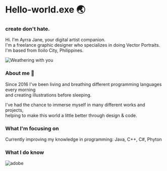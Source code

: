 # Hello-world.exe 🌏   

### create don't hate.

Hi. I'm Ayrra Jane, your digital artist companion.  
I'm a freelance graphic designer who specializes in doing Vector Portraits.  
I'm based from Iloilo City, Philippines.

![Weathering with you](https://media1.tenor.com/images/bcb760ae97dc97e7d6855fe2694e345f/tenor.gif)

### About me 🤏 
Since 2016 I've been living and breathing different programming languages every morning   
and creating illustrations before sleeping.   

I've had the chance to immerse myself in many different works and projects,   
helping to make this world a little better through design & code.  

### What I'm focusing on
Currently improving my knowledge in programming: Java, C++, C#, Phyton

### What I do know

![adobe](https://scontent.fceb2-1.fna.fbcdn.net/v/t1.15752-9/122725457_348828449682252_4328519468293774617_n.png?_nc_cat=109&ccb=2&_nc_sid=ae9488&_nc_eui2=AeGDem7Z0WIl3fg2-YE4SNkObumCbqIF_Wlu6YJuogX9aVdBsmUwvaQl6cpQjgO3I1e-ftPTq3IAr7e8LARM0_qd&_nc_ohc=3vBWIGLM644AX91hKvb&_nc_ht=scontent.fceb2-1.fna&oh=97367bfd756c40a8cf5281f7b73847f2&oe=5FBCDE30)



<!--
**ayrrajane/ayrrajane** is a ✨ _special_ ✨ repository because its `README.md` (this file) appears on your GitHub profile.

Here are some ideas to get you started:

- 🔭 I’m currently working on ...
- 🌱 I’m currently learning ...
- 👯 I’m looking to collaborate on ...
- 🤔 I’m looking for help with ...
- 💬 Ask me about ...
- 📫 How to reach me: ...
- 😄 Pronouns: ...
- ⚡ Fun fact: ...
-->
